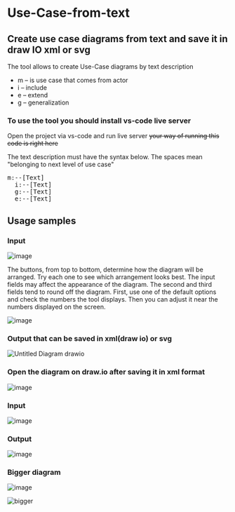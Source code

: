 # Use-Case-from-text
## Create use case diagrams from text and save it in draw IO xml or svg
The tool allows to create Use-Case diagrams by text description

-	m – is use case that comes from actor
-	i – include
-	e – extend
- g – generalization

### To use the tool you should install vs-code live server 

Open the project via vs-code and run live server ~~your way of running this code is right here~~

The text description must have the syntax below. The spaces mean "belonging to next level of use case"
<pre>
m:--[Text]
  i:--[Text]
  g:--[Text]
  e:--[Text]
</pre>



## Usage samples
### Input

![image](https://github.com/user-attachments/assets/d0e4a85c-5fba-456b-a659-0841f365d71d)

The buttons, from top to bottom, determine how the diagram will be arranged. Try each one to see which arrangement looks best. The input fields may affect the appearance of the diagram. The second and third fields tend to round off the diagram. First, use one of the default options and check the numbers the tool displays. Then you can adjust it near the numbers displayed on the screen.

![image](https://github.com/user-attachments/assets/12aea6db-af82-4ef7-90d3-c2c40de2f4c7)


### Output that can be saved in xml(draw io) or svg

![Untitled Diagram drawio](https://github.com/user-attachments/assets/75e1664c-dbff-48c5-a880-274ae38734fe)

### Open the diagram on draw.io after saving it in xml format

![image](https://github.com/user-attachments/assets/7a3f6578-f2ef-4f8e-94a8-834e28549928)



### Input

![image](https://github.com/user-attachments/assets/85d84bbc-a569-4643-b45d-f646dbc73163)

### Output

![image](https://github.com/user-attachments/assets/e18560d5-58b0-4177-a089-a31f2d8e747f)
### Bigger diagram

![image](https://github.com/user-attachments/assets/b43feaad-761a-49f5-8563-bdc17ff66e4e)

![bigger](https://github.com/user-attachments/assets/2d7e1f48-f4f1-41fc-9687-ee03d6d2ce53)

